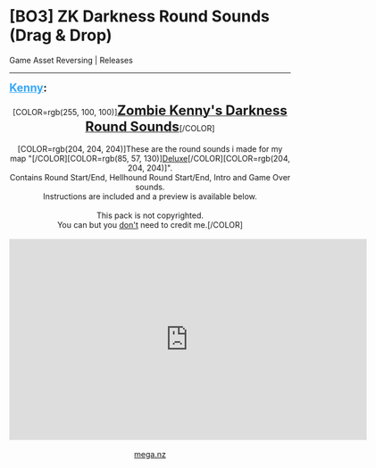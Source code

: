 # [BO3] ZK Darkness Round Sounds (Drag & Drop)
Game Asset Reversing | Releases

---
<strong style="font-size: 1.4em;"><span style="text-decoration: underline;text-decoration-color: #34a7f9;"><span style="color:#34a7f9;">Kenny</span></span>:</strong>

<p><p style="text-align:center;">[COLOR=rgb(255, 100, 100)]<span style="text-decoration: underline"><span style="font-size:1.7em;"><strong>Zombie Kenny&#39;s Darkness Round Sounds</strong></span></span>[/COLOR]<br /><br />[COLOR=rgb(204, 204, 204)]These are the round sounds i made for my map &quot;[/COLOR][COLOR=rgb(85, 57, 130)]<a href="https://steamcommunity.com/sharedfiles/filedetails/?id=2176534622">Deluxe</a>[/COLOR][COLOR=rgb(204, 204, 204)]&quot;.<br />Contains Round Start/End, Hellhound Round Start/End, Intro and Game Over sounds.<br />Instructions are included and a preview is available below.<br /><br />This pack is not copyrighted.<br />You can but you <span style="text-decoration: underline">don&#39;t</span> need to credit me.[/COLOR]<br /><br />
<iframe type="text/html" width="640" height="360" src="https://www.youtube.com/embed/0FaANSQxif8" frameborder="0"></iframe>
<br /><br />
<a href="https://mega.nz/file/J0YnGSgD#eu4HYA0mn2g_WCWafyOeKbMfYqI9lQdBl6Q5S1dZ1QI">mega.nz</a>
<br /><br /></p></p>
